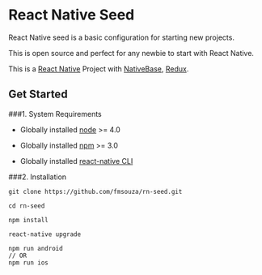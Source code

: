# React Native Seed

React Native seed is a basic configuration for starting new projects.

This is open source and perfect for any newbie to start with React Native.

This is a [React Native](https://github.com/facebook/react-native) Project with [NativeBase](http://nativebase.io/), [Redux](http://redux.js.org/).

## Get Started

###1. System Requirements

* Globally installed [node](https://nodejs.org/en/) >= 4.0

* Globally installed [npm](https://www.npmjs.org/) >= 3.0

* Globally installed [react-native CLI](https://facebook.github.io/react-native/docs/getting-started.html)

###2. Installation

```
git clone https://github.com/fmsouza/rn-seed.git

cd rn-seed

npm install

react-native upgrade

npm run android
// OR
npm run ios
```